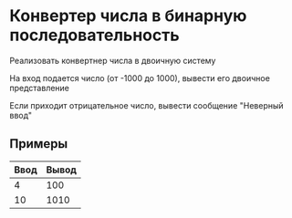 ﻿# Конвертер числа в бинарную последовательность

Реализовать конвертнер числа в двоичную систему

На вход подается число (от -1000 до 1000), вывести его двоичное представление

Если приходит отрицательное число, вывести сообщение "Неверный ввод"

## Примеры
| Ввод | Вывод |
|  -  | - |
| 4 | 100 |
| 10 | 1010 |
